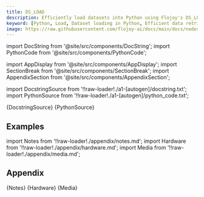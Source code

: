 ```yaml
---
title: DS_LOAD
description: Efficiently load datasets into Python using Flojoy's DS_LOAD node. It loads data directly from in-memory data storage.
keyword: [Python, Load, Dataset loading in Python, Efficient data retrieval, Flojoy DS_LOAD node, Internal memory data loading, Python data analysis tools, Streamline data loading, Simplify data retrieval, Internal memory data access, Data processing with Flojoy, Dataset loading for analysis]
image: https://raw.githubusercontent.com/flojoy-ai/docs/main/docs/nodes/LOADERS/LOCAL_FILE_SYSTEM/LOCAL_FILE/LOADERS/INTERNAL_MEMORY/DS_LOAD/examples/EX1/output.jpeg
--- 
```


[//]: # (Custom component imports)

import DocString from '@site/src/components/DocString';
import PythonCode from '@site/src/components/PythonCode';

import AppDisplay from '@site/src/components/AppDisplay';
import SectionBreak from '@site/src/components/SectionBreak';
import AppendixSection from '@site/src/components/AppendixSection';

[//]: # (Docstring)

import DocstringSource from '!!raw-loader!./a1-[autogen]/docstring.txt';
import PythonSource from '!!raw-loader!./a1-[autogen]/python_code.txt';


<DocString>{DocstringSource}</DocString>
<PythonCode GLink='LOADERS/INTERNAL_MEMORY/DS_LOAD/DS_LOAD.py'>{PythonSource}</PythonCode>


<SectionBreak />

    

[//]: # (Examples)

## Examples

<AppDisplay 
  GLink='LOADERS/INTERNAL_MEMORY/DS_LOAD'
  nodeLabel='DS_LOAD'>
</AppDisplay>

<SectionBreak />

    

[//]: # (Appendix)

import Notes from '!!raw-loader!./appendix/notes.md';
import Hardware from '!!raw-loader!./appendix/hardware.md';
import Media from '!!raw-loader!./appendix/media.md';

## Appendix

<AppendixSection index={0} folderPath='nodes/LOADERS/INTERNAL_MEMORY/DS_LOAD/appendix/'>{Notes}</AppendixSection>
<AppendixSection index={1} folderPath='nodes/LOADERS/INTERNAL_MEMORY/DS_LOAD/appendix/'>{Hardware}</AppendixSection>
<AppendixSection index={2} folderPath='nodes/LOADERS/INTERNAL_MEMORY/DS_LOAD/appendix/'>{Media}</AppendixSection>



